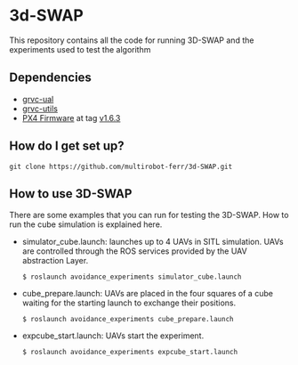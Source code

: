 # 3d-SWAP

This repository contains all the code for running 3D-SWAP and the experiments used to test the algorithm

## Dependencies

 * [grvc-ual](https://github.com/grvcTeam/grvc-ual)
 * [grvc-utils](https://github.com/grvcTeam/grvc-utils)
 * [PX4 Firmware](https://github.com/PX4/Firmware) at tag [v1.6.3](https://github.com/PX4/Firmware/tree/v1.6.3)

## How do I get set up?

``` 
git clone https://github.com/multirobot-ferr/3d-SWAP.git
```

## How to use 3D-SWAP ##

There are some examples that you can run for testing the 3D-SWAP. How to run the cube simulation is explained here.

 * simulator_cube.launch: launches up to 4 UAVs in SITL simulation. UAVs are controlled through the ROS services provided by the UAV abstraction Layer.

    `$ roslaunch avoidance_experiments simulator_cube.launch`

 * cube_prepare.launch: UAVs are placed in the four squares of a cube waiting for the starting launch to exchange their positions. 

    `$ roslaunch avoidance_experiments cube_prepare.launch`

 * expcube_start.launch: UAVs start the experiment.

     `$ roslaunch avoidance_experiments expcube_start.launch`